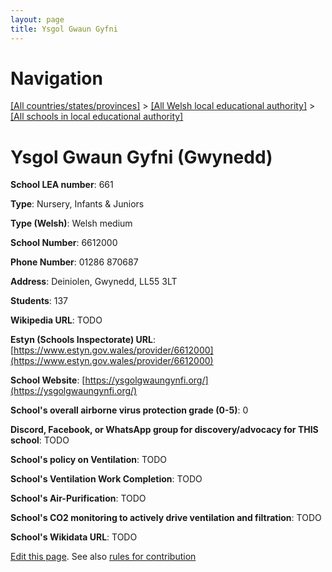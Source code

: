 ```yaml
---
layout: page
title: Ysgol Gwaun Gyfni
---
```

# Navigation

[[All countries/states/provinces]](../../..) > [[All Welsh local educational authority]](../..) > [[All schools in local educational authority]](..)

# Ysgol Gwaun Gyfni (Gwynedd)

**School LEA number**: 661

**Type**: Nursery, Infants & Juniors

**Type (Welsh)**: Welsh medium

**School Number**: 6612000

**Phone Number**: 01286 870687

**Address**: Deiniolen, Gwynedd, LL55 3LT

**Students**: 137

**Wikipedia URL**: TODO

**Estyn (Schools Inspectorate) URL**: [https://www.estyn.gov.wales/provider/6612000](https://www.estyn.gov.wales/provider/6612000)

**School Website**: [https://ysgolgwaungynfi.org/](https://ysgolgwaungynfi.org/)

**School's overall airborne virus protection grade (0-5)**: 0

**Discord, Facebook, or WhatsApp group for discovery/advocacy for THIS school**: TODO

**School's policy on Ventilation**: TODO

**School's Ventilation Work Completion**: TODO

**School's Air-Purification**: TODO

**School's CO2 monitoring to actively drive ventilation and filtration**: TODO

**School's Wikidata URL**: TODO




[Edit this page](https://github.com/VentilationProject/Wales/edit/prif/./Gwynedd/Ysgol_Gwaun_Gyfni.md). See also [rules for contribution](../../../contribution-rules/)